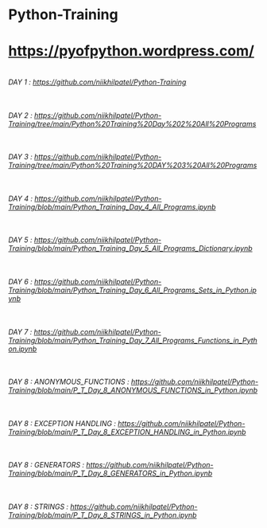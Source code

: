 # Python-Training
# https://pyofpython.wordpress.com/

###### <BR> DAY 1 : https://github.com/niikhilpatel/Python-Training
###### <BR> DAY 2 : https://github.com/niikhilpatel/Python-Training/tree/main/Python%20Training%20Day%202%20All%20Programs
###### <BR> DAY 3 : https://github.com/niikhilpatel/Python-Training/tree/main/Python%20Training%20DAY%203%20All%20Programs
###### <BR> DAY 4 : https://github.com/niikhilpatel/Python-Training/blob/main/Python_Training_Day_4_All_Programs.ipynb
###### <BR> DAY 5 : https://github.com/niikhilpatel/Python-Training/blob/main/Python_Training_Day_5_All_Programs_Dictionary.ipynb
###### <BR> DAY 6 : https://github.com/niikhilpatel/Python-Training/blob/main/Python_Training_Day_6_All_Programs_Sets_in_Python.ipynb
###### <BR> DAY 7 : https://github.com/niikhilpatel/Python-Training/blob/main/Python_Training_Day_7_All_Programs_Functions_in_Python.ipynb
###### <br> DAY 8 : ANONYMOUS_FUNCTIONS : https://github.com/niikhilpatel/Python-Training/blob/main/P_T_Day_8_ANONYMOUS_FUNCTIONS_in_Python.ipynb
###### <br> DAY 8 : EXCEPTION HANDLING : https://github.com/niikhilpatel/Python-Training/blob/main/P_T_Day_8_EXCEPTION_HANDLING_in_Python.ipynb
###### <br> DAY 8 : GENERATORS : https://github.com/niikhilpatel/Python-Training/blob/main/P_T_Day_8_GENERATORS_in_Python.ipynb
###### <br> DAY 8 : STRINGS : https://github.com/niikhilpatel/Python-Training/blob/main/P_T_Day_8_STRINGS_in_Python.ipynb
